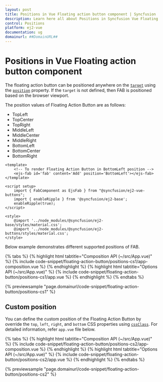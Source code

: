 ```yaml
---
layout: post
title: Positions in Vue Floating action button component | Syncfusion
description: Learn here all about Positions in Syncfusion Vue Floating action button component of Syncfusion Essential JS 2 and more.
control: Positions 
platform: ej2-vue
documentation: ug
domainurl: ##DomainURL##
---
```


# Positions in Vue Floating action button component

The floating action button can be positioned anywhere on the [`target`](https://ej2.syncfusion.com/vue/documentation/api/floating-action-button/fab/#target) using the [`position`](https://ej2.syncfusion.com/vue/documentation/api/floating-action-button/fab/#position) property. If the `target` is not defined, then FAB is positioned based on the browser viewport.

The position values of Floating Action Button are as follows:
* TopLeft
* TopCenter
* TopRight
* MiddleLeft
* MiddleCenter
* MiddleRight
* BottomLeft
* BottomCenter
* BottomRight

```
<template>
    <!-- To render Floating Action Button in BottomLeft position -->
    <ejs-fab id='fab' content='Add' position='BottomLeft'></ejs-fab>
</template>

<script setup>
    import { FabComponent as EjsFab } from "@syncfusion/ej2-vue-buttons";
    import { enableRipple } from '@syncfusion/ej2-base';
    enableRipple(true);
</script>

<style>
    @import '../node_modules/@syncfusion/ej2-base/styles/material.css';
    @import '../node_modules/@syncfusion/ej2-buttons/styles/material.css';
</style>
```

Below example demonstrates different supported positions of FAB.

{% tabs %}
{% highlight html tabtitle="Composition API (~/src/App.vue)" %}
{% include code-snippet/floating-action-button/positions-cs1/app-composition.vue %}
{% endhighlight %}
{% highlight html tabtitle="Options API (~/src/App.vue)" %}
{% include code-snippet/floating-action-button/positions-cs1/app.vue %}
{% endhighlight %}
{% endtabs %}
        
{% previewsample "page.domainurl/code-snippet/floating-action-button/positions-cs1" %}

## Custom position

You can define the custom position of the Floating Action Button by override the `top`, `left`, `right`, and `bottom` CSS properties using [`cssClass`](https://ej2.syncfusion.com/vue/documentation/api/floating-action-button/fab/#cssclass). For detailed information, refer `app.vue` file below.

{% tabs %}
{% highlight html tabtitle="Composition API (~/src/App.vue)" %}
{% include code-snippet/floating-action-button/positions-cs2/app-composition.vue %}
{% endhighlight %}
{% highlight html tabtitle="Options API (~/src/App.vue)" %}
{% include code-snippet/floating-action-button/positions-cs2/app.vue %}
{% endhighlight %}
{% endtabs %}
        
{% previewsample "page.domainurl/code-snippet/floating-action-button/positions-cs2" %}